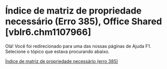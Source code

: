 
# Índice de matriz de propriedade necessário (Erro 385), Office Shared [vblr6.chm1107966]

Olá! Você foi redirecionado para uma das nossas páginas de Ajuda F1. Selecione o tópico que estava procurando abaixo.

[Índice de matriz de propriedade necessário (erro 385)](http://msdn.microsoft.com/library/b704c5a3-baea-61df-3921-ca017c092983%28Office.15%29.aspx)

